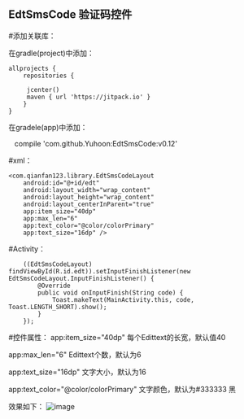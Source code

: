 ## EdtSmsCode 验证码控件

#添加关联库：

在gradle(project)中添加：

    allprojects {
        repositories {
    
         jcenter()
         maven { url 'https://jitpack.io' }
        }
    }

在gradele(app)中添加：

    compile 'com.github.Yuhoon:EdtSmsCode:v0.12'

#xml：

<RelativeLayout xmlns:android="http://schemas.android.com/apk/res/android"
    xmlns:app="http://schemas.android.com/apk/res-auto"
    android:layout_width="match_parent"
    android:layout_height="match_parent">

    <com.qianfan123.library.EdtSmsCodeLayout
        android:id="@+id/edt"
        android:layout_width="wrap_content"
        android:layout_height="wrap_content"
        android:layout_centerInParent="true"
        app:item_size="40dp"
        app:max_len="6"
        app:text_color="@color/colorPrimary"
        app:text_size="16dp" />
</RelativeLayout>

#Activity：

        ((EdtSmsCodeLayout) findViewById(R.id.edt)).setInputFinishListener(new EdtSmsCodeLayout.InputFinishListener() {
            @Override
            public void onInputFinish(String code) {
                Toast.makeText(MainActivity.this, code, Toast.LENGTH_SHORT).show();
            }
        });
       
        
#控件属性：
app:item_size="40dp"  每个Edittext的长宽，默认值40

app:max_len="6"  Edittext个数，默认为6

app:text_size="16dp"  文字大小，默认为16

app:text_color="@color/colorPrimary"  文字颜色，默认为#333333 黑

效果如下：
![image](http://img.blog.csdn.net/20170307153009429)
